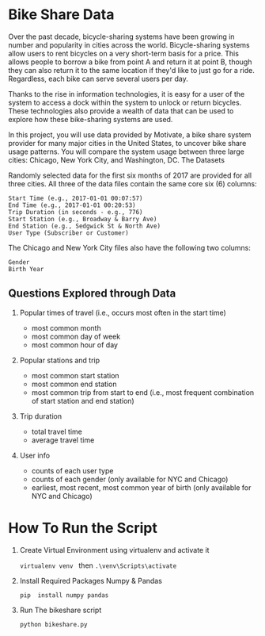 # Bike Share Data

Over the past decade, bicycle-sharing systems have been growing in number and popularity in cities across the world. Bicycle-sharing systems allow users to rent bicycles on a very short-term basis for a price. This allows people to borrow a bike from point A and return it at point B, though they can also return it to the same location if they'd like to just go for a ride. Regardless, each bike can serve several users per day.

Thanks to the rise in information technologies, it is easy for a user of the system to access a dock within the system to unlock or return bicycles. These technologies also provide a wealth of data that can be used to explore how these bike-sharing systems are used.

In this project, you will use data provided by Motivate, a bike share system provider for many major cities in the United States, to uncover bike share usage patterns. You will compare the system usage between three large cities: Chicago, New York City, and Washington, DC.
The Datasets

Randomly selected data for the first six months of 2017 are provided for all three cities. All three of the data files contain the same core six (6) columns:

    Start Time (e.g., 2017-01-01 00:07:57)
    End Time (e.g., 2017-01-01 00:20:53)
    Trip Duration (in seconds - e.g., 776)
    Start Station (e.g., Broadway & Barry Ave)
    End Station (e.g., Sedgwick St & North Ave)
    User Type (Subscriber or Customer)

The Chicago and New York City files also have the following two columns:

    Gender
    Birth Year

## Questions Explored through Data

1. Popular times of travel (i.e., occurs most often in the start time)

    - most common month
    - most common day of week
    - most common hour of day

2. Popular stations and trip

    - most common start station
    - most common end station
    - most common trip from start to end (i.e., most frequent combination of start station and end station)

3. Trip duration

    - total travel time
    - average travel time

4. User info

    - counts of each user type
    - counts of each gender (only available for NYC and Chicago)
    - earliest, most recent, most common year of birth (only available for NYC and Chicago)

# How To Run the Script

1. Create Virtual Environment using virtualenv and activate it

    ``
    virtualenv venv 
    ``
    then
    ``
    .\venv\Scripts\activate
    ``

2. Install Required Packages Numpy & Pandas

    ``pip  install numpy pandas``

3. Run The bikeshare script

    ``python bikeshare.py``